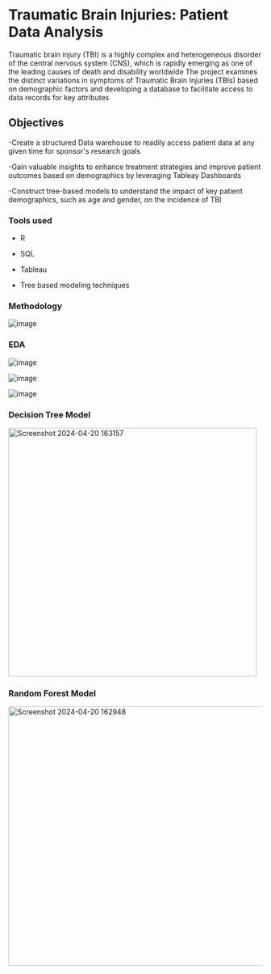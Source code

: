 # Traumatic Brain Injuries: Patient Data Analysis

Traumatic brain injury (TBI) is a highly complex and heterogeneous disorder of the central nervous system (CNS), which is rapidly emerging as one of the leading causes of death and disability worldwide
The project examines the distinct variations in symptoms of Traumatic Brain Injuries (TBIs) based on demographic factors and developing a database to facilitate access to data records for key attributes

## Objectives

-Create a structured Data warehouse to readily access patient data at any given time for sponsor's research goals

-Gain valuable insights to enhance treatment strategies and improve patient outcomes based on demographics by leveraging Tableay Dashboards

-Construct tree-based models to understand the impact of key patient demographics, such as age and gender, on the incidence of TBI 

### Tools used

- R 

- SQL

- Tableau

- Tree based modeling techniques

### Methodology
![image](https://github.com/Naina2093/Traumatic-Brain-Injuries-Project/assets/157861184/767ccfbf-2aae-4cbe-8ff6-aa3a4d20515d)

### EDA 
![image](https://github.com/Naina2093/Traumatic-Brain-Injuries-Project/assets/157861184/1a6aee1a-efae-4b76-a4e5-ebdf38e06d32)

![image](https://github.com/Naina2093/Traumatic-Brain-Injuries-Project/assets/157861184/8538c124-05aa-4e31-ad90-7f4c598424b9)

![image](https://github.com/Naina2093/Traumatic-Brain-Injuries-Project/assets/157861184/b8934e86-b11b-4c23-bd5b-4e6128067f43)

### Decision Tree Model

<img width="492" alt="Screenshot 2024-04-20 163157" src="https://github.com/Naina2093/Traumatic-Brain-Injuries-Project/assets/157861184/4c76c617-875a-4dd2-b0d1-ea5ad09b8caa">

### Random Forest Model

<img width="513" alt="Screenshot 2024-04-20 162948" src="https://github.com/Naina2093/Traumatic-Brain-Injuries-Project/assets/157861184/df1f0369-1aa7-4b83-b6c3-ec64b50a5a31">

